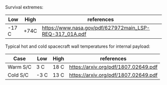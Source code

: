 
Survival extremes: 

Low | High | references
------------ | ------------- | -------------
-17 C| +74C | https://www.nasa.gov/pdf/627972main_LSP-REQ-317_01A.pdf


Typical hot and cold spacecraft wall temperatures for internal payload: 

 Case| Low | High | references
------------ | ------------ | ------------- | -------------
Warm S/C |3 C|  18 C | https://arxiv.org/pdf/1807.02649.pdf
Cold S/C |-3 C|  13 C | https://arxiv.org/pdf/1807.02649.pdf

